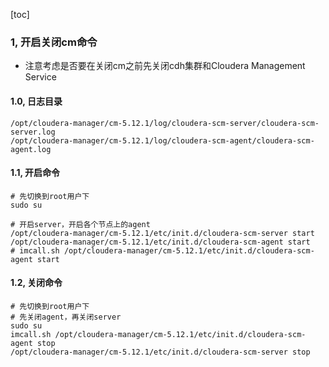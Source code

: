 [toc]



### 1, 开启关闭cm命令

* 注意考虑是否要在关闭cm之前先关闭cdh集群和Cloudera Management Service

#### 1.0, 日志目录

```shell
/opt/cloudera-manager/cm-5.12.1/log/cloudera-scm-server/cloudera-scm-server.log
/opt/cloudera-manager/cm-5.12.1/log/cloudera-scm-agent/cloudera-scm-agent.log
```

#### 1.1, 开启命令

```shell
# 先切换到root用户下
sudo su

# 开启server，开启各个节点上的agent
/opt/cloudera-manager/cm-5.12.1/etc/init.d/cloudera-scm-server start
/opt/cloudera-manager/cm-5.12.1/etc/init.d/cloudera-scm-agent start
# imcall.sh /opt/cloudera-manager/cm-5.12.1/etc/init.d/cloudera-scm-agent start
```

#### 1.2, 关闭命令

```shell
# 先切换到root用户下
# 先关闭agent，再关闭server
sudo su
imcall.sh /opt/cloudera-manager/cm-5.12.1/etc/init.d/cloudera-scm-agent stop
/opt/cloudera-manager/cm-5.12.1/etc/init.d/cloudera-scm-server stop
```



